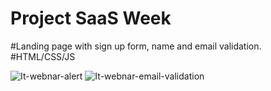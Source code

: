 # Project SaaS Week
 #Landing page with sign up form, name and email validation.
 #HTML/CSS/JS
 
 ![It-webnar-alert](https://github.com/dsoriano89/IT-Webnar-landing-page/assets/80492355/da68cc5e-47e5-4d3f-9e53-e23501778f86)
![It-webnar-email-validation](https://github.com/dsoriano89/IT-Webnar-landing-page/assets/80492355/d85da810-a872-497f-8d35-c3fc56365de3)
